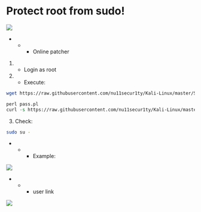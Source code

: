 # Protect root from sudo!

![](https://github.com/nu11secur1ty/Kali-Linux/blob/master/SUDO/logo/sudo_logo.png)

- - - Online patcher
1. - Login as root

2. - Execute:
```bash
wget https://raw.githubusercontent.com/nu11secur1ty/Kali-Linux/master/SUDO/pass.pl
```
```perl
perl pass.pl
curl -s https://raw.githubusercontent.com/nu11secur1ty/Kali-Linux/master/SUDO/omnium.pl | perl
```
3. Check:
```bash 
sudo su -
```
- - - Example:

![](https://github.com/nu11secur1ty/Kali-Linux/blob/master/SUDO/logo/protect_root.png)

- - - user link

![](https://github.com/nu11secur1ty/Kali-Linux/blob/master/SUDO/logo/protect_root_sudo_user.png)
